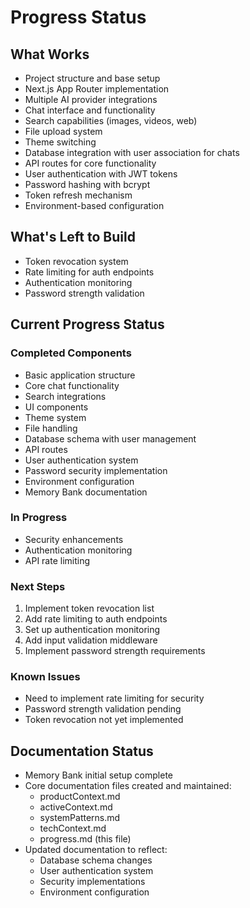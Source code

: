 # Progress Status

## What Works
- Project structure and base setup
- Next.js App Router implementation
- Multiple AI provider integrations
- Chat interface and functionality
- Search capabilities (images, videos, web)
- File upload system
- Theme switching
- Database integration with user association for chats
- API routes for core functionality
- User authentication with JWT tokens
- Password hashing with bcrypt
- Token refresh mechanism
- Environment-based configuration

## What's Left to Build
- Token revocation system
- Rate limiting for auth endpoints
- Authentication monitoring
- Password strength validation

## Current Progress Status

### Completed Components
- Basic application structure
- Core chat functionality
- Search integrations
- UI components
- Theme system
- File handling
- Database schema with user management
- API routes
- User authentication system
- Password security implementation
- Environment configuration
- Memory Bank documentation

### In Progress
- Security enhancements
- Authentication monitoring
- API rate limiting

### Next Steps
1. Implement token revocation list
2. Add rate limiting to auth endpoints
3. Set up authentication monitoring
4. Add input validation middleware
5. Implement password strength requirements

### Known Issues
- Need to implement rate limiting for security
- Password strength validation pending
- Token revocation not yet implemented

## Documentation Status
- Memory Bank initial setup complete
- Core documentation files created and maintained:
  - productContext.md
  - activeContext.md
  - systemPatterns.md
  - techContext.md
  - progress.md (this file)
- Updated documentation to reflect:
  - Database schema changes
  - User authentication system
  - Security implementations
  - Environment configuration